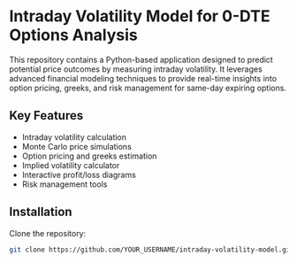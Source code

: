 # Intraday Volatility Model for 0-DTE Options Analysis

This repository contains a Python-based application designed to predict potential price outcomes by measuring intraday volatility. It leverages advanced financial modeling techniques to provide real-time insights into option pricing, greeks, and risk management for same-day expiring options.

## Key Features
- Intraday volatility calculation
- Monte Carlo price simulations
- Option pricing and greeks estimation
- Implied volatility calculator
- Interactive profit/loss diagrams
- Risk management tools

## Installation

Clone the repository:

```bash
git clone https://github.com/YOUR_USERNAME/intraday-volatility-model.git
